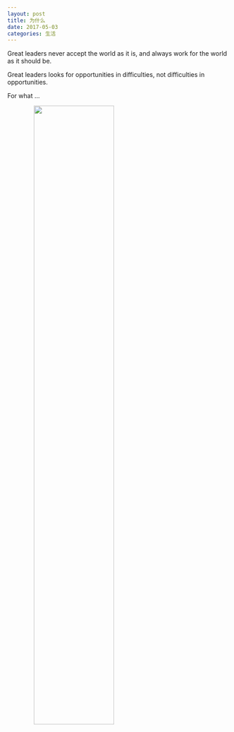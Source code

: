 ```yaml
---
layout: post
title: 为什么
date: 2017-05-03
categories: 生活
---
```


Great leaders never accept the world as it is, and always work for the world as it should be.

Great leaders looks for opportunities in difficulties, not difficulties in opportunities.

For what ...



<img src="{{ site.baseurl }}/public/asset/pic/shushu吹泡泡.JPG" style="width:60%;display:inline;text-align: center;" />